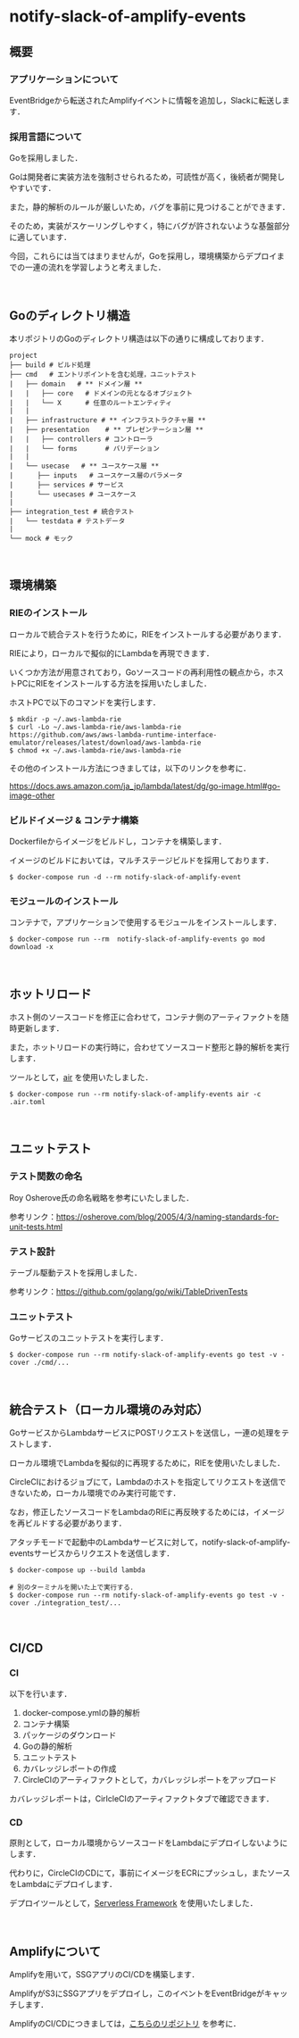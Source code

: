 # notify-slack-of-amplify-events

## 概要

### アプリケーションについて

EventBridgeから転送されたAmplifyイベントに情報を追加し，Slackに転送します．

### 採用言語について

Goを採用しました．

Goは開発者に実装方法を強制させられるため，可読性が高く，後続者が開発しやすいです．

また，静的解析のルールが厳しいため，バグを事前に見つけることができます．

そのため，実装がスケーリングしやすく，特にバグが許されないような基盤部分に適しています．

今回，これらには当てはまりませんが，Goを採用し，環境構築からデプロイまでの一連の流れを学習しようと考えました．

<br>

## Goのディレクトリ構造

本リポジトリのGoのディレクトリ構造は以下の通りに構成しております．

```
project
├── build # ビルド処理
├── cmd   # エントリポイントを含む処理，ユニットテスト
|   ├── domain   # ** ドメイン層 **
|   |   ├── core   # ドメインの元となるオブジェクト
|   |   └── X      # 任意のルートエンティティ
|   |
|   ├── infrastructure # ** インフラストラクチャ層 ** 
|   ├── presentation    # ** プレゼンテーション層 **
|   |   ├── controllers # コントローラ
|   |   └── forms       # バリデーション
|   |     
|   └── usecase   # ** ユースケース層 **
|      ├── inputs   # ユースケース層のパラメータ
|      ├── services # サービス
|      └── usecases # ユースケース
| 
├── integration_test # 統合テスト
|   └── testdata # テストデータ
| 
└── mock # モック
```

<br>

## 環境構築

### RIEのインストール

ローカルで統合テストを行うために，RIEをインストールする必要があります．

RIEにより，ローカルで擬似的にLambdaを再現できます．

いくつか方法が用意されており，Goソースコードの再利用性の観点から，ホストPCにRIEをインストールする方法を採用いたしました．

ホストPCで以下のコマンドを実行します．

```shell
$ mkdir -p ~/.aws-lambda-rie
$ curl -Lo ~/.aws-lambda-rie/aws-lambda-rie https://github.com/aws/aws-lambda-runtime-interface-emulator/releases/latest/download/aws-lambda-rie
$ chmod +x ~/.aws-lambda-rie/aws-lambda-rie
```

その他のインストール方法につきましては，以下のリンクを参考に．

https://docs.aws.amazon.com/ja_jp/lambda/latest/dg/go-image.html#go-image-other

### ビルドイメージ & コンテナ構築

Dockerfileからイメージをビルドし，コンテナを構築します．

イメージのビルドにおいては，マルチステージビルドを採用しております．

```shell
$ docker-compose run -d --rm notify-slack-of-amplify-event
````

### モジュールのインストール

コンテナで，アプリケーションで使用するモジュールをインストールします．

```shell
$ docker-compose run --rm  notify-slack-of-amplify-events go mod download -x
```

<br>

## ホットリロード

ホスト側のソースコードを修正に合わせて，コンテナ側のアーティファクトを随時更新します．

また，ホットリロードの実行時に，合わせてソースコード整形と静的解析を実行します．

ツールとして，[air](https://github.com/cosmtrek/air) を使用いたしました．

```shell
$ docker-compose run --rm notify-slack-of-amplify-events air -c .air.toml
```

<br>

## ユニットテスト

### テスト関数の命名

Roy Osherove氏の命名戦略を参考にいたしました．

参考リンク：https://osherove.com/blog/2005/4/3/naming-standards-for-unit-tests.html

### テスト設計

テーブル駆動テストを採用しました．

参考リンク：https://github.com/golang/go/wiki/TableDrivenTests

### ユニットテスト

Goサービスのユニットテストを実行します．

```shell
$ docker-compose run --rm notify-slack-of-amplify-events go test -v -cover ./cmd/...
```

<br>

## 統合テスト（ローカル環境のみ対応）

GoサービスからLambdaサービスにPOSTリクエストを送信し，一連の処理をテストします．

ローカル環境でLambdaを擬似的に再現するために，RIEを使用いたしました．

CircleCIにおけるジョブにて，Lambdaのホストを指定してリクエストを送信できないため，ローカル環境でのみ実行可能です．

なお，修正したソースコードをLambdaのRIEに再反映するためには，イメージを再ビルドする必要があります．

アタッチモードで起動中のLambdaサービスに対して，notify-slack-of-amplify-eventsサービスからリクエストを送信します．

```shell
$ docker-compose up --build lambda

# 別のターミナルを開いた上で実行する．
$ docker-compose run --rm notify-slack-of-amplify-events go test -v -cover ./integration_test/...
```

<br>

## CI/CD

### CI

以下を行います．

1. docker-compose.ymlの静的解析
2. コンテナ構築
3. パッケージのダウンロード
4. Goの静的解析
5. ユニットテスト
6. カバレッジレポートの作成
7. CircleCIのアーティファクトとして，カバレッジレポートをアップロード

カバレッジレポートは，CirlcleCIのアーティファクトタブで確認できます．

### CD

原則として，ローカル環境からソースコードをLambdaにデプロイしないようにします．

代わりに，CircleCIのCDにて，事前にイメージをECRにプッシュし，またソースをLambdaにデプロイします．

デプロイツールとして，[Serverless Framework](https://github.com/serverless/serverless) を使用いたしました．

<br>

## Amplifyについて

Amplifyを用いて，SSGアプリのCI/CDを構築します．

AmplifyがS3にSSGアプリをデプロイし，このイベントをEventBridgeがキャッチします．

AmplifyのCI/CDにつきましては，[こちらのリポジトリ](https://github.com/hiroki-it/deploy-ssg-to-amplify) を参考に．
